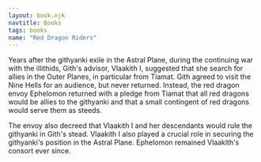```yaml
---
layout: book.njk
navtitle: Books
tags: books
name: "Red Dragon Riders"
---
```

Years after the githyanki exile in the Astral Plane, during the continuing war with the illithids, Gith's advisor, Vlaakith I, suggested that she search for allies in the Outer Planes, in particular from Tiamat. Gith agreed to visit the Nine Hells for an audience, but never returned. Instead, the red dragon envoy Ephelomon returned with a pledge from Tiamat that all red dragons would be allies to the githyanki and that a small contingent of red dragons would serve them as steeds.

The envoy also decreed that Vlaakith I and her descendants would rule the githyanki in Gith's stead. Vlaakith I also played a crucial role in securing the githyanki's position in the Astral Plane. Ephelomon remained Vlaakith's consort ever since.

